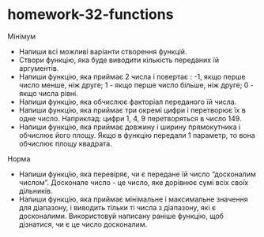 # homework-32-functions

Мінімум

- Напиши всі можливі варіанти створення функцій.
- Створи функцію, яка буде виводити кількість переданих їй аргументів.
- Напиши функцію, яка приймає 2 числа і повертає :
  -1, якщо перше число менше, ніж друге; 
  1 - якщо перше число більше, ніж друге; 
  0 - якщо числа рівні.
- Напиши функцію, яка обчислює факторіал переданого їй числа.
- Напиши функцію, яка приймає три окремі цифри і перетворює їх в одне число. Наприклад: цифри 1, 4, 9 перетворяться в число 149.
- Напиши функцію, яка приймає довжину і ширину прямокутника і обчислює його площу. Якщо в функцію передали 1 параметр, то вона обчислює площу квадрата.


Норма

- Напиши функцію, яка перевіряє, чи є передане їй число “досконалим числом”. Досконале число - це число, яке дорівнює сумі всіх своїх дільників.
- Напиши функцію, яка приймає мінімальне і максимальне значення для діапазону, і виводить тільки ті числа з діапазону, які є досконалими. Використовуй написану раніше функцію, щоб дізнатися, чи є це число досконалим.

